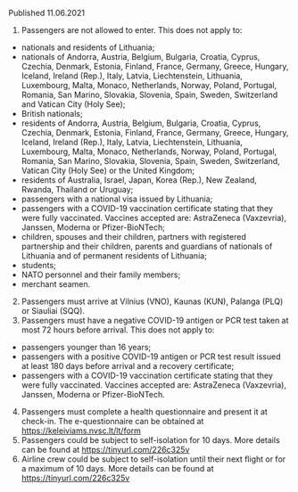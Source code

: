 Published 11.06.2021
1. Passengers are not allowed to enter.
This does not apply to:
- nationals and residents of Lithuania;
- nationals of Andorra, Austria, Belgium, Bulgaria, Croatia, Cyprus, Czechia, Denmark, Estonia, Finland, France, Germany, Greece, Hungary, Iceland, Ireland (Rep.), Italy, Latvia, Liechtenstein, Lithuania, Luxembourg, Malta, Monaco, Netherlands, Norway, Poland, Portugal, Romania, San Marino, Slovakia, Slovenia, Spain, Sweden, Switzerland and Vatican City (Holy See);
- British nationals;
- residents of Andorra, Austria, Belgium, Bulgaria, Croatia, Cyprus, Czechia, Denmark, Estonia, Finland, France, Germany, Greece, Hungary, Iceland, Ireland (Rep.), Italy, Latvia, Liechtenstein, Lithuania, Luxembourg, Malta, Monaco, Netherlands, Norway, Poland, Portugal, Romania, San Marino, Slovakia, Slovenia, Spain, Sweden, Switzerland, Vatican City (Holy See) or the United Kingdom;
- residents of Australia, Israel, Japan, Korea (Rep.), New Zealand, Rwanda, Thailand or Uruguay;
- passengers with a national visa issued by Lithuania;
- passengers with a COVID-19 vaccination certificate stating that they were fully vaccinated. Vaccines accepted are: AstraZeneca (Vaxzevria), Janssen, Moderna or Pfizer-BioNTech;
- children, spouses and their children, partners with registered partnership and their children, parents and guardians of nationals of Lithuania and of permanent residents of Lithuania;
- students;
- NATO personnel and their family members;
- merchant seamen.
2. Passengers must arrive at Vilnius (VNO), Kaunas (KUN), Palanga (PLQ) or Siauliai (SQQ).
3. Passengers must have a negative COVID-19 antigen or PCR test taken at most 72 hours before arrival.
This does not apply to:
- passengers younger than 16 years;
- passengers with a positive COVID-19 antigen or PCR test result issued at least 180 days before arrival and a recovery certificate;
- passengers with a COVID-19 vaccination certificate stating that they were fully vaccinated. Vaccines accepted are: AstraZeneca (Vaxzevria), Janssen, Moderna or Pfizer-BioNTech.
4. Passengers must complete a health questionnaire and present it at check-in. The e-questionnaire can be obtained at <a href="https://keleiviams.nvsc.lt/lt/form">https://keleiviams.nvsc.lt/lt/form</a> 
5. Passengers could be subject to self-isolation for 10 days. More details can be found at <a href="https://tinyurl.com/226c325v">https://tinyurl.com/226c325v</a> 
6. Airline crew could be subject to self-isolation until their next flight or for a maximum of 10 days. More details can be found at <a href="https://tinyurl.com/226c325v">https://tinyurl.com/226c325v</a> 

